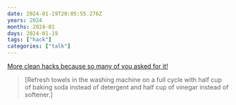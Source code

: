 ```yaml
---
date: 2024-01-19T20:05:55.276Z
years: 2024
months: 2024-01
days: 2024-01-19
tags: ["hack"]
categories: ["talk"]
---
```

[More clean hacks because so many of you asked for it!](https://www.instagram.com/reel/C2SwIS5LLU8/)

> [Refresh towels in the washing machine on a full cycle with half cup of baking soda instead of detergent and half cup of vinegar instead of softener.]
